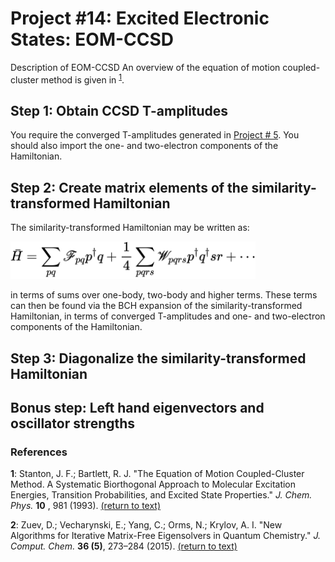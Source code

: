 # Project #14: Excited Electronic States: EOM-CCSD

Description of EOM-CCSD
An overview of the equation of motion coupled-cluster method is given in <sup id="r1">[1](#f1)</sup>.

## Step 1: Obtain CCSD T-amplitudes

You require the converged T-amplitudes generated in [Project # 5](../Project%2305). You should also import the one- and two-electron components of the Hamiltonian.

## Step 2: Create matrix elements of the similarity-transformed Hamiltonian

The similarity-transformed Hamiltonian may be written as:

<img src="./figures/so_sim_trans_H.png" height="60">

in terms of sums over one-body, two-body and higher terms. These terms can then be found via the BCH expansion of the similarity-transformed Hamiltonian, in terms of converged T-amplitudes and one- and two-electron components of the Hamiltonian.

## Step 3: Diagonalize the similarity-transformed Hamiltonian

## Bonus step: Left hand eigenvectors and oscillator strengths

### References
<b id="f1">1</b>: Stanton, J. F.; Bartlett, R. J. "The Equation of Motion Coupled-Cluster Method. A Systematic Biorthogonal Approach to Molecular Excitation Energies, Transition Probabilities, and Excited State Properties." *J. Chem. Phys.* **10** , 981 (1993). [(return to text)](#r1)

<b id="f2">2</b>: Zuev, D.; Vecharynski, E.; Yang, C.; Orms, N.; Krylov, A. I. "New Algorithms for Iterative Matrix-Free Eigensolvers in Quantum Chemistry." *J. Comput. Chem.* **36 (5)**, 273–284 (2015). [(return to text)](#r2)
